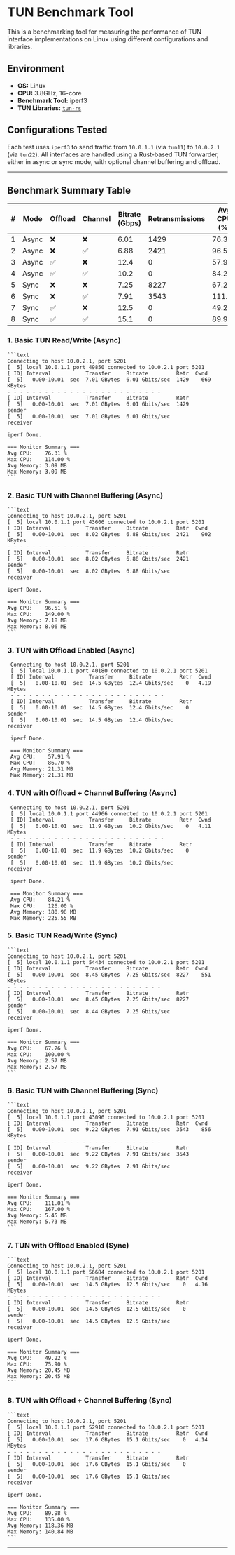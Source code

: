 # TUN Benchmark Tool

This is a benchmarking tool for measuring the performance of TUN interface implementations on Linux using different
configurations and libraries.

## Environment

- **OS:** Linux
- **CPU:** 3.8GHz, 16-core
- **Benchmark Tool:** iperf3
- **TUN Libraries:** [`tun-rs`](https://github.com/tun-rs/tun-rs)

## Configurations Tested

Each test uses `iperf3` to send traffic from `10.0.1.1` (via `tun11`) to `10.0.2.1` (via `tun22`). All interfaces are
handled using a Rust-based TUN forwarder, either in async or sync mode, with optional channel buffering and offload.


---

## Benchmark Summary Table

| # | Mode  | Offload | Channel | Bitrate (Gbps) | Retransmissions | Avg CPU (%) | Max CPU (%) | Avg Mem (MB) | Max Mem (MB) |
|---|-------|---------|---------|----------------|-----------------|-------------|-------------|--------------|--------------|
| 1 | Async | ❌       | ❌       | 6.01           | 1429            | 76.31       | 114.00      | 3.09         | 3.09         |
| 2 | Async | ❌       | ✅       | 6.88           | 2421            | 96.51       | 149.00      | 7.18         | 8.06         |
| 3 | Async | ✅       | ❌       | 12.4           | 0               | 57.91       | 86.70       | 21.31        | 21.31        |
| 4 | Async | ✅       | ✅       | 10.2           | 0               | 84.21       | 126.00      | 180.98       | 225.55       |
| 5 | Sync  | ❌       | ❌       | 7.25           | 8227            | 67.26       | 100.00      | 2.57         | 2.57         |
| 6 | Sync  | ❌       | ✅       | 7.91           | 3543            | 111.01      | 167.00      | 5.45         | 5.73         |
| 7 | Sync  | ✅       | ❌       | 12.5           | 0               | 49.22       | 75.90       | 20.45        | 20.45        |
| 8 | Sync  | ✅       | ✅       | 15.1           | 0               | 89.98       | 135.00      | 118.36       | 140.84       |

### 1. Basic TUN Read/Write (Async)

    ```text
    Connecting to host 10.0.2.1, port 5201
    [  5] local 10.0.1.1 port 49850 connected to 10.0.2.1 port 5201
    [ ID] Interval           Transfer     Bitrate         Retr  Cwnd
    [  5]   0.00-10.01  sec  7.01 GBytes  6.01 Gbits/sec  1429    669 KBytes
    - - - - - - - - - - - - - - - - - - - - - - - - -
    [ ID] Interval           Transfer     Bitrate         Retr
    [  5]   0.00-10.01  sec  7.01 GBytes  6.01 Gbits/sec  1429            sender
    [  5]   0.00-10.01  sec  7.01 GBytes  6.01 Gbits/sec                  receiver
    
    iperf Done.

    === Monitor Summary ===
    Avg CPU:    76.31 %
    Max CPU:    114.00 %
    Avg Memory: 3.09 MB
    Max Memory: 3.09 MB
    ```

### 2. Basic TUN with Channel Buffering (Async)

    ```text
    Connecting to host 10.0.2.1, port 5201
    [  5] local 10.0.1.1 port 43606 connected to 10.0.2.1 port 5201
    [ ID] Interval           Transfer     Bitrate         Retr  Cwnd
    [  5]   0.00-10.01  sec  8.02 GBytes  6.88 Gbits/sec  2421    902 KBytes
    - - - - - - - - - - - - - - - - - - - - - - - - -
    [ ID] Interval           Transfer     Bitrate         Retr
    [  5]   0.00-10.01  sec  8.02 GBytes  6.88 Gbits/sec  2421            sender
    [  5]   0.00-10.01  sec  8.02 GBytes  6.88 Gbits/sec                  receiver
    
    iperf Done.

    === Monitor Summary ===
    Avg CPU:    96.51 %
    Max CPU:    149.00 %
    Avg Memory: 7.18 MB
    Max Memory: 8.06 MB
    ```

### 3. TUN with Offload Enabled (Async)

   ```text
    Connecting to host 10.0.2.1, port 5201
    [  5] local 10.0.1.1 port 40180 connected to 10.0.2.1 port 5201
    [ ID] Interval           Transfer     Bitrate         Retr  Cwnd
    [  5]   0.00-10.01  sec  14.5 GBytes  12.4 Gbits/sec    0   4.19 MBytes
    - - - - - - - - - - - - - - - - - - - - - - - - -
    [ ID] Interval           Transfer     Bitrate         Retr
    [  5]   0.00-10.01  sec  14.5 GBytes  12.4 Gbits/sec    0            sender
    [  5]   0.00-10.01  sec  14.5 GBytes  12.4 Gbits/sec                  receiver
    
    iperf Done.
    
    === Monitor Summary ===
    Avg CPU:    57.91 %
    Max CPU:    86.70 %
    Avg Memory: 21.31 MB
    Max Memory: 21.31 MB
   ```

### 4. TUN with Offload + Channel Buffering (Async)

   ```text
    Connecting to host 10.0.2.1, port 5201
    [  5] local 10.0.1.1 port 44966 connected to 10.0.2.1 port 5201
    [ ID] Interval           Transfer     Bitrate         Retr  Cwnd
    [  5]   0.00-10.01  sec  11.9 GBytes  10.2 Gbits/sec    0   4.11 MBytes
    - - - - - - - - - - - - - - - - - - - - - - - - -
    [ ID] Interval           Transfer     Bitrate         Retr
    [  5]   0.00-10.01  sec  11.9 GBytes  10.2 Gbits/sec    0            sender
    [  5]   0.00-10.01  sec  11.9 GBytes  10.2 Gbits/sec                  receiver
    
    iperf Done.
    
    === Monitor Summary ===
    Avg CPU:    84.21 %
    Max CPU:    126.00 %
    Avg Memory: 180.98 MB
    Max Memory: 225.55 MB
   ```

### 5. Basic TUN Read/Write (Sync)

    ```text
    Connecting to host 10.0.2.1, port 5201
    [  5] local 10.0.1.1 port 54434 connected to 10.0.2.1 port 5201
    [ ID] Interval           Transfer     Bitrate         Retr  Cwnd
    [  5]   0.00-10.01  sec  8.45 GBytes  7.25 Gbits/sec  8227    551 KBytes
    - - - - - - - - - - - - - - - - - - - - - - - - -
    [ ID] Interval           Transfer     Bitrate         Retr
    [  5]   0.00-10.01  sec  8.45 GBytes  7.25 Gbits/sec  8227            sender
    [  5]   0.00-10.01  sec  8.44 GBytes  7.25 Gbits/sec                  receiver
    
    iperf Done.

    === Monitor Summary ===
    Avg CPU:    67.26 %
    Max CPU:    100.00 %
    Avg Memory: 2.57 MB
    Max Memory: 2.57 MB
    ```

### 6. Basic TUN with Channel Buffering (Sync)

    ```text
    Connecting to host 10.0.2.1, port 5201
    [  5] local 10.0.1.1 port 43096 connected to 10.0.2.1 port 5201
    [ ID] Interval           Transfer     Bitrate         Retr  Cwnd
    [  5]   0.00-10.01  sec  9.22 GBytes  7.91 Gbits/sec  3543    856 KBytes
    - - - - - - - - - - - - - - - - - - - - - - - - -
    [ ID] Interval           Transfer     Bitrate         Retr
    [  5]   0.00-10.01  sec  9.22 GBytes  7.91 Gbits/sec  3543            sender
    [  5]   0.00-10.01  sec  9.22 GBytes  7.91 Gbits/sec                  receiver
    
    iperf Done.

    === Monitor Summary ===
    Avg CPU:    111.01 %
    Max CPU:    167.00 %
    Avg Memory: 5.45 MB
    Max Memory: 5.73 MB
    ```

### 7. TUN with Offload Enabled (Sync)

    ```text
    Connecting to host 10.0.2.1, port 5201
    [  5] local 10.0.1.1 port 56684 connected to 10.0.2.1 port 5201
    [ ID] Interval           Transfer     Bitrate         Retr  Cwnd
    [  5]   0.00-10.01  sec  14.5 GBytes  12.5 Gbits/sec    0   4.16 MBytes
    - - - - - - - - - - - - - - - - - - - - - - - - -
    [ ID] Interval           Transfer     Bitrate         Retr
    [  5]   0.00-10.01  sec  14.5 GBytes  12.5 Gbits/sec    0            sender
    [  5]   0.00-10.01  sec  14.5 GBytes  12.5 Gbits/sec                  receiver
    
    iperf Done.

    === Monitor Summary ===
    Avg CPU:    49.22 %
    Max CPU:    75.90 %
    Avg Memory: 20.45 MB
    Max Memory: 20.45 MB
    ```

### 8. TUN with Offload + Channel Buffering (Sync)

    ```text
    Connecting to host 10.0.2.1, port 5201
    [  5] local 10.0.1.1 port 52910 connected to 10.0.2.1 port 5201
    [ ID] Interval           Transfer     Bitrate         Retr  Cwnd
    [  5]   0.00-10.01  sec  17.6 GBytes  15.1 Gbits/sec    0   4.14 MBytes
    - - - - - - - - - - - - - - - - - - - - - - - - -
    [ ID] Interval           Transfer     Bitrate         Retr
    [  5]   0.00-10.01  sec  17.6 GBytes  15.1 Gbits/sec    0            sender
    [  5]   0.00-10.01  sec  17.6 GBytes  15.1 Gbits/sec                  receiver
    
    iperf Done.

    === Monitor Summary ===
    Avg CPU:    89.98 %
    Max CPU:    135.00 %
    Avg Memory: 118.36 MB
    Max Memory: 140.84 MB
    ```

---


